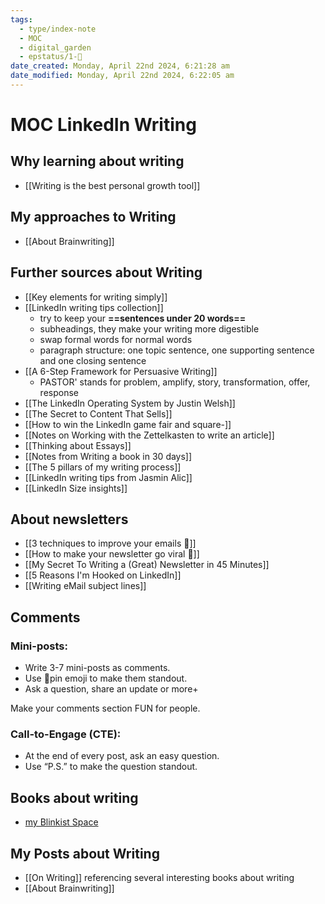 ```yaml
---
tags:
  - type/index-note
  - MOC
  - digital_garden
  - epstatus/1-🌱
date_created: Monday, April 22nd 2024, 6:21:28 am
date_modified: Monday, April 22nd 2024, 6:22:05 am
---
```

# MOC LinkedIn Writing

## Why learning about writing
+ [[Writing is the best personal growth tool]]

## My approaches to Writing
+ [[About Brainwriting]]

## Further sources about Writing
+ [[Key elements for writing simply]]
+ [[LinkedIn writing tips collection]]
	+ try to keep your **==sentences under 20 words==**
	+ subheadings, they make your writing more digestible
	+ swap formal words for normal words
	+ paragraph structure: one topic sentence, one supporting sentence and one closing sentence
+ [[A 6-Step Framework for Persuasive Writing]] 
	+ PASTOR' stands for problem, amplify, story, transformation, offer, response
+ [[The LinkedIn Operating System by Justin Welsh]]
+ [[The Secret to Content That Sells]]
+ [[How to win the LinkedIn game fair and square-]]
+ [[Notes on Working with the Zettelkasten to write an article]]
+ [[Thinking about Essays]]
+ [[Notes from Writing a book in 30 days]]
+ [[The 5 pillars of my writing process]]
+ [[LinkedIn writing tips from Jasmin Alic]]
+ [[LinkedIn Size insights]]

## About newsletters 
+ [[3 techniques to improve your emails 🪩]]
+ [[How to make your newsletter go viral 🪩]]
+ [[My Secret To Writing a (Great) Newsletter in 45 Minutes]]
+ [[5 Reasons I'm Hooked on LinkedIn]]
+ [[Writing eMail subject lines]]

## Comments
### Mini-posts:  
- Write 3-7 mini-posts as comments.  
- Use 📌pin emoji to make them standout.  
- Ask a question, share an update or more+  
  
Make your comments section FUN for people.  
### Call-to-Engage (CTE):  
- At the end of every post, ask an easy question.  
- Use “P.S.” to make the question standout.

## Books about writing
+ [my Blinkist Space](http://www.blinkist.com/nc/spaces/invites/730d2517-4692-4861-94cd-b0009c1f98fd?messageType=specific_title)

## My Posts about Writing
+ [[On Writing]] referencing several interesting books about writing
+ [[About Brainwriting]]

